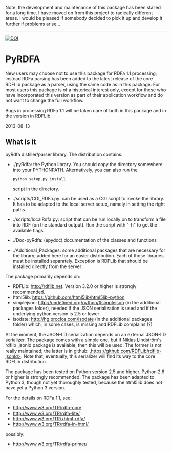 Note: the development and maintenance of this package has been stalled for a long time. I have moved on from this project to radically different areas. I would be pleased if somebody decided to pick it up and develop it further if problems arise…

---


[![DOI](https://zenodo.org/badge/doi/10.5281/zenodo.14547.svg)](http://dx.doi.org/10.5281/zenodo.14547)

PyRDFA
======

New users may choose not to use this package for RDFa 1.1 processing; instead RDFa parsing has
been added to the latest release of the core RDFLib package as a parser, using the same
code as in this package. For most users this package is of a historical interest only,
except for those who have incorporated this version as part of their application workflow
and do not want to change the full workflow. 
 
Bugs in processing RDFa 1.1 will be taken care of both in this package and in the
version in RDFLib. 

2013-08-13


What is it
----------

pyRdfa distiller/parser library. The distribution contains:

- ./pyRdfa: the Python library. You should copy the directory
  somewhere into your PYTHONPATH. Alternatively, you can also run the

    `python setup.py install`

  script in the directory.

- ./scripts/CGI_RDFa.py: can be used as a CGI script to invoke the library.
  It has to be adapted to the local server setup, namely in setting the right paths

- ./scripts/localRdfa.py: script that can be run locally on to transform
  a file into RDF (on the standard output). Run the script with "-h" to
  get the available flags.

- ./Doc-pyRdfa: (epydoc) documentation of the classes and functions

- ./Additional_Packages: some additional packages that are necessary for the library; added here for an easier distribution.
Each of those libraries must be installed separately. Exception is RDFLib that should be installed directly from the server

The package primarily depends on:
 - RDFLib: <http://rdflib.net>. Version 3.2.0 or higher is strongly recommended.
 - html5lib: <https://github.com/html5lib/html5lib-python> 
 - simplejson: <http://undefined.org/python/#simplejson>  (in the additional packages folder), needed if the JSON serialization is used and if the underlying python version is 2.5 or lower
 - isodate: <http://hg.proclos.com/isodate> (in the additional packages folder) which, in some cases, is missing and RDFLib complains (?)

At the moment, the JSON-LD serialization depends on an external JSON-LD serializer. The package comes with a simple one, but if Niklas Lindström's rdflib_jsonld package is available, then this will be used. The former is not really maintained; the latter is in github: ,https://github.com/RDFLib/rdflib-jsonld>. Note that, eventually, this serializer will find its way to the core RDFLib distribution.
   
The package has been tested on Python version 2.5 and higher. Python 2.6 or higher is strongly recommended. The package has been adapted to Python 3, though not yet thoroughly tested, because the html5lib does not have yet a Python 3 version.

For the details on RDFa 1.1, see:

- <http://www.w3.org/TR/rdfa-core>
- <http://www.w3.org/TR/rdfa-lite/>
- <http://www.w3.org/TR/xhtml-rdfa/>
- <http://www.w3.org/TR/rdfa-in-html/>

possibly:

- <http://www.w3.org/TR/rdfa-primer/>
